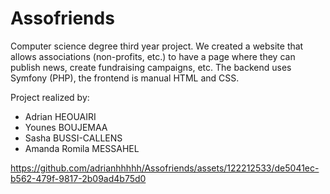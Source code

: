 # Assofriends

Computer science degree third year project. We created a website that allows associations (non-profits, etc.) to have a page where they can publish news, create fundraising campaigns, etc. The backend uses Symfony (PHP), the frontend is manual HTML and CSS.

Project realized by:
- Adrian HEOUAIRI
- Younes BOUJEMAA
- Sasha BUSSI-CALLENS
- Amanda Romila MESSAHEL

https://github.com/adrianhhhhh/Assofriends/assets/122212533/de5041ec-b562-479f-9817-2b09ad4b75d0
